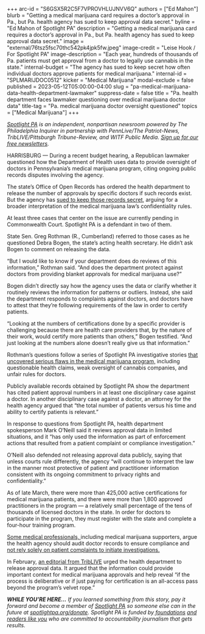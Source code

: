 +++
arc-id = "S6GSX5R2C5F7VPROVHLUJNVV6Q"
authors = ["Ed Mahon"]
blurb = "Getting a medical marijuana card requires a doctor’s approval in Pa., but Pa. health agency has sued to keep approval data secret."
byline = "Ed Mahon of Spotlight PA"
description = "Getting a medical marijuana card requires a doctor’s approval in Pa., but Pa. health agency has sued to keep approval data secret."
image = "external/76tsz5fsc70thc542pk4jpk5fw.jpeg"
image-credit = "Leise Hook / For Spotlight PA"
image-description = "Each year, hundreds of thousands of Pa. patients must get approval from a doctor to legally use cannabis in the state."
internal-budget = "The agency has sued to keep secret how often individual doctors approve patients for medical marijuana."
internal-id = "SPLMARIJDOC0512"
kicker = "Medical Marijuana"
modal-exclude = false
published = 2023-05-12T05:00:00-04:00
slug = "pa-medical-marijuana-data-health-department-lawmaker"
suppress-date = false
title = "Pa. health department faces lawmaker questioning over medical marijuana doctor data"
title-tag = "Pa. medical marijuana doctor oversight questioned"
topics = ["Medical Marijuana"]
+++

<a href="https://www.spotlightpa.org/"><i>Spotlight PA</i></a><i> is an independent, nonpartisan newsroom powered by The Philadelphia Inquirer in partnership with PennLive/The Patriot-News, TribLIVE/Pittsburgh Tribune-Review, and WITF Public Media. </i><a href="https://www.spotlightpa.org/newsletters"><i>Sign up for our free newsletters</i></a><i>.</i>

HARRISBURG — During a recent budget hearing, a Republican lawmaker questioned how the Department of Health uses data to provide oversight of doctors in Pennsylvania’s medical marijuana program, citing ongoing public records disputes involving the agency.

The state’s Office of Open Records has ordered the health department to release the number of approvals by specific doctors if such records exist. But the agency has <a href="https://www.spotlightpa.org/news/2023/02/pa-medical-marijuana-cards-commonwealth-court-lawsuit/">sued to keep those records secret</a>, arguing for a broader interpretation of the medical marijuana law’s confidentiality rules.

At least three cases that center on the issue are currently pending in Commonwealth Court. Spotlight PA is a defendant in two of them.

State Sen. Greg Rothman (R., Cumberland) referred to those cases as he questioned Debra Bogen, the state’s acting health secretary. He didn’t ask Bogen to comment on releasing the data.

“But I would like to know if your department does do reviews of this information,” Rothman said. “And does the department protect against doctors from providing blanket approvals for medical marijuana use?”

Bogen didn’t directly say how the agency uses the data or clarify whether it routinely reviews the information for patterns or outliers. Instead, she said the department responds to complaints against doctors, and doctors have to attest that they’re following requirements of the law in order to certify patients.

“Looking at the numbers of certifications done by a specific provider is challenging because there are health care providers that, by the nature of their work, would certify more patients than others,” Bogen testified. “And just looking at the numbers alone doesn’t really give us that information.”

Rothman’s questions follow a series of Spotlight PA investigative stories <a href="https://www.spotlightpa.org/series/unproven-unsafe/">that uncovered serious flaws in the medical marijuana program,</a> including questionable health claims, weak oversight of cannabis companies, and unfair rules for doctors.

Publicly available records obtained by Spotlight PA show the department has cited patient approval numbers in at least one disciplinary case against a doctor. In another disciplinary case against a doctor, an attorney for the health agency argued that “the total number of patients versus his time and ability to certify patients is relevant.”

In response to questions from Spotlight PA, health department spokesperson Mark O’Neill said it reviews approval data in limited situations, and it “has only used the information as part of enforcement actions that resulted from a patient complaint or compliance investigation.”

O’Neill also defended not releasing approval data publicly, saying that unless courts rule differently, the agency “will continue to interpret the law in the manner most protective of patient and practitioner information consistent with its ongoing commitment to privacy rights and confidentiality.”

As of late March, there were more than 425,000 active certifications for medical marijuana patients, and there were more than 1,800 approved practitioners in the program — a relatively small percentage of the tens of thousands of licensed doctors in the state. In order for doctors to participate in the program, they must register with the state and complete a four-hour training program.

<a href="https://www.spotlightpa.org/news/2022/11/pa-medical-marijuana-card-veriheal-doctor-disciplined/">Some medical professionals, </a>including medical marijuana supporters, argue the health agency should audit doctor records to ensure compliance and <a href="https://www.spotlightpa.org/news/2022/12/pa-medical-marijuana-cards-telemedicine-doctor-oversight/">not rely solely on patient complaints to initiate investigations.</a>

In February, <a href="https://triblive.com/opinion/editorial-why-does-pa-department-of-health-want-to-keep-marijuana-data-secret/">an editorial from TribLIVE</a> urged the health department to release approval data. It argued that the information could provide important context for medical marijuana approvals and help reveal “if the process is deliberative or if just paying for certification is an all-access pass beyond the program’s velvet rope.”

<i><b>WHILE YOU’RE HERE...</b></i><i> If you learned something from this story, pay it forward and become a member of </i><a href="https://www.spotlightpa.org/"><i>Spotlight PA</i></a><i> so someone else can in the future at </i><a href="http://spotlightpa.org/donate"><i>spotlightpa.org/donate</i></a><i>. Spotlight PA is funded by</i><a href="https://www.spotlightpa.org/support"><i> foundations</i></a><i> </i><a href="https://www.spotlightpa.org/support"><i>and readers like you</i></a><i> who are committed to accountability journalism that gets results.</i>
